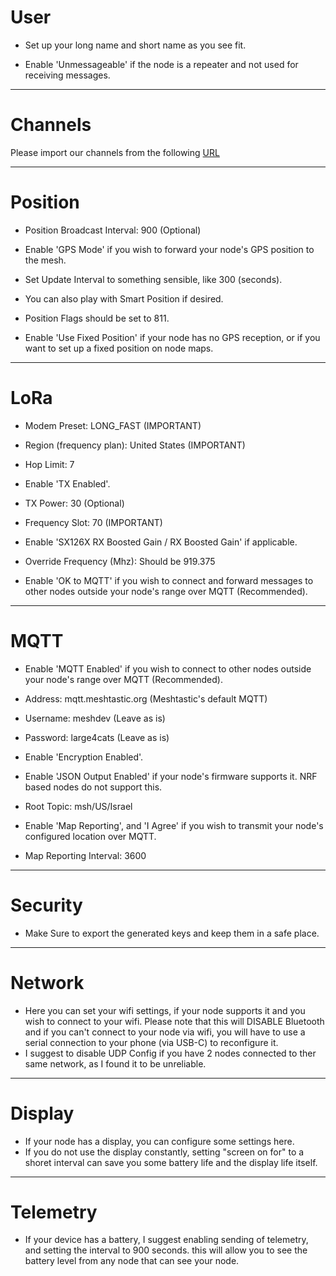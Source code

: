 # User

-   Set up your long name and short name as you see fit.

-   Enable 'Unmessageable' if the node is a repeater and not used for receiving messages.

---

# Channels

Please import our channels from the following [URL](https://meshtastic.org/e/#ChUSAQAaCE9wZW5Db21tKAEwAToCCA4KMxIgApNROuCF0HivXWIfr37NLQotpk5lR4IstaO7s8ZP0gEaC2dlc2hlbWthdmVkKAEwAQoyEiAtb9BaS0k_TtWDrBCmUs7oRUXTw5l63D_ErbA5egua2xoKTWVzaEFsdC1JTCgBMAEKMxIgkX6TnnQ3LSg2y2_GJcK3tmz4xn8-Yl2IBOD71NpVJIoaC0VtcmdDb21tLUlMKAEwARIRCAE4AUADSAFQDFgXaAHABgE)

---

# Position

-   Position Broadcast Interval: 900 (Optional)

-   Enable 'GPS Mode' if you wish to forward your node's GPS position to the mesh.
-   Set Update Interval to something sensible, like 300 (seconds).
-   You can also play with Smart Position if desired.
-   Position Flags should be set to 811.

-   Enable 'Use Fixed Position' if your node has no GPS reception, or if you want to set up a fixed position on node maps.

---

# LoRa

-   Modem Preset: LONG_FAST (IMPORTANT)

-   Region (frequency plan): United States (IMPORTANT)

-   Hop Limit: 7

-   Enable 'TX Enabled'.

-   TX Power: 30 (Optional)

-   Frequency Slot: 70 (IMPORTANT)

-   Enable 'SX126X RX Boosted Gain / RX Boosted Gain' if applicable.

-   Override Frequency (Mhz): Should be 919.375

-   Enable 'OK to MQTT' if you wish to connect and forward messages to other nodes outside your node's range over MQTT (Recommended).

---

# MQTT

-   Enable 'MQTT Enabled' if you wish to connect to other nodes outside your node's range over MQTT (Recommended).

-   Address: mqtt.meshtastic.org (Meshtastic's default MQTT)

-   Username: meshdev (Leave as is)

-   Password: large4cats (Leave as is)

-   Enable 'Encryption Enabled'.

-   Enable 'JSON Output Enabled' if your node's firmware supports it. NRF based nodes do not support this.

-   Root Topic: msh/US/Israel

-   Enable 'Map Reporting', and 'I Agree' if you wish to transmit your node's configured location over MQTT.

-   Map Reporting Interval: 3600
---

# Security

-  Make Sure to export the generated keys and keep them in a safe place.
---

# Network

-  Here you can set your wifi settings, if your node supports it and you wish to connect to your wifi. Please note that this will DISABLE Bluetooth and if you can't connect to your node via wifi, you will have to use a serial connection to your phone (via USB-C) to reconfigure it.
-  I suggest to disable UDP Config if you have 2 nodes connected to ther same network, as I found it to be unreliable.
---

# Display

-  If your node has a display, you can configure some settings here.
-  If you do not use the display constantly, setting "screen on for" to a shoret interval can save you some battery life and the display life itself.
---

# Telemetry
-  If your device has a battery, I suggest enabling sending of telemetry, and setting the interval to 900 seconds. this will allow you to see the battery level from any node that can see your node.
